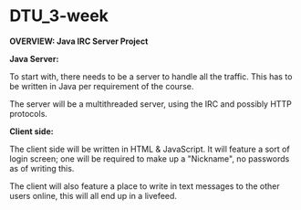 # DTU_3-week

<b>OVERVIEW: Java IRC Server Project</b>

<b>Java Server:</b>

To start with, there needs to be a server to handle all the traffic. This has to be written in Java per requirement of the course.

The server will be a multithreaded server, using the IRC and possibly HTTP protocols.

<b>Client side:</b>

The client side will be written in HTML & JavaScript. It will feature a sort of login screen; one will be required to make up a "Nickname", no passwords as of writing this.

The client will also feature a place to write in text messages to the other users online, this will all end up in a livefeed.

